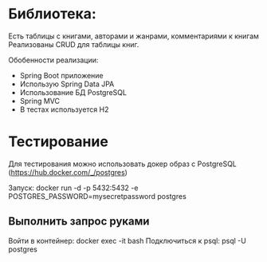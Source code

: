 # Библиотека:

Есть таблицы с книгами, авторами и жанрами, комментариями к книгам
Реализованы CRUD для таблицы книг.

Обобенности реализации:
* Spring Boot приложение
* Использую Spring Data JPA
* Использование БД PostgreSQL
* Spring MVC
* В тестах используется H2

# Тестирование
Для тестирования можно использовать докер образ с PostgreSQL (https://hub.docker.com/_/postgres)

Запуск:                docker run -d -p 5432:5432 -e POSTGRES_PASSWORD=mysecretpassword postgres

## Выполнить запрос руками
Войти в контейнер:     docker exec -it <id> bash
Подключиться к psql:   psql -U postgres
